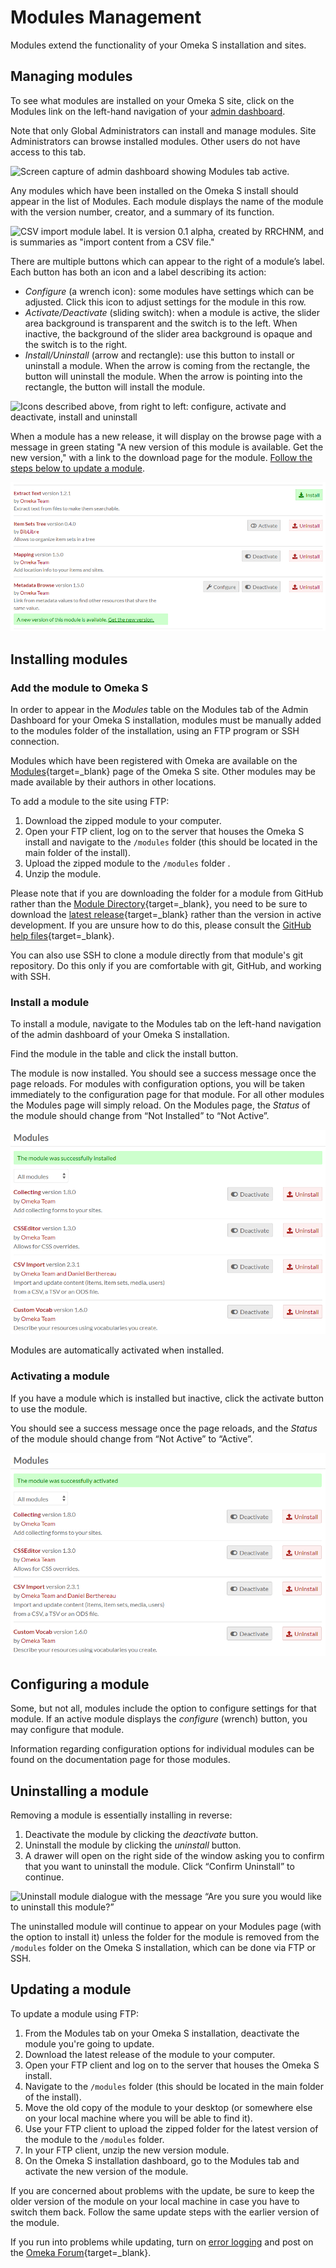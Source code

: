 # Modules Management

Modules extend the functionality of your Omeka S installation and sites. 

## Managing modules

To see what modules are installed on your Omeka S site, click on the Modules link on the left-hand navigation of your [admin dashboard](../admin-dashboard.md).

Note that only Global Administrators can install and manage modules. Site Administrators can browse installed modules. Other users do not have access to this tab.

![Screen capture of admin dashboard showing Modules tab active.](modulesfiles/modulesbrowse.png)

Any modules which have been installed on the Omeka S install should appear in the list of Modules. Each module displays the name of the module with the version number, creator, and a summary of its function. 

![CSV import module label. It is version 0.1 alpha, created by RRCHNM, and is summaries as "import content from a CSV file."](modulesfiles/moduleLabel.png)

There are multiple buttons which can appear to the right of a module’s label. Each button has both an icon and a label describing its action:

- *Configure* (a wrench icon): some modules have settings which can be adjusted. Click this icon to adjust settings for the module in this row.
- *Activate/Deactivate* (sliding switch): when a module is active, the slider area background is transparent and the switch is to the left. When inactive, the background of the slider area background is opaque and the switch is to the right.
- *Install/Uninstall* (arrow and rectangle): use this button to install or uninstall a module. When the arrow is coming from the rectangle, the button will uninstall the module. When the arrow is pointing into the rectangle, the button will install the module.

![Icons described above, from right to left: configure, activate and deactivate, install and uninstall](modulesfiles/moduleButtons.png)

When a module has a new release, it will display on the browse page with a message in green stating "A new version of this module is available. Get the new version," with a link to the download page for the module. [Follow the steps below to update a module](#updating-a-module).

![File Sideload module row on the module browse page. Below the information about the module's version and function is the message quoted above, written in dark green text on a bright green highlight.](modulesfiles/moduleUpdatemsg.png)

## Installing modules
### Add the module to Omeka S
In order to appear in the *Modules* table on the Modules tab of the Admin Dashboard for your Omeka S installation, modules must be manually added to the modules folder of the installation, using an FTP program or SSH connection.

Modules which have been registered with Omeka are available on the [Modules](https://omeka.org/s/modules/){target=_blank} page of the Omeka S site. Other modules may be made available by their authors in other locations.

To add a module to the site using FTP:

1. Download the zipped module to your computer.
1. Open your FTP client, log on to the server that houses  the Omeka S install and navigate to the `/modules` folder (this should be located in the main folder of the install).
1. Upload the zipped module to the `/modules` folder .
1. Unzip the module.

Please note that if you are downloading the folder for a module from GitHub rather than the [Module Directory](https://omeka.org/s/modules/){target=_blank}, you need to be sure to download the [latest release](https://help.github.com/en/articles/linking-to-releases){target=_blank} rather than the version in active development. If you are unsure how to do this, please consult the [GitHub help files](https://help.github.com/en){target=_blank}.

You can also use SSH to clone a module directly from that module's git repository. Do this only if you are comfortable with git, GitHub, and working with SSH.

### Install a module
To install a module, navigate to the Modules tab on the left-hand navigation of the admin dashboard of your Omeka S installation.

Find the module in the table and click the install button.

The module is now installed. You should see a success message once the page reloads. For modules with configuration options, you will be taken immediately to the configuration page for that module. For all other modules the Modules page will simply reload. On the Modules page, the *Status* of the module should change from “Not Installed” to “Not Active”.

![Success message with green highlight reading “The module was successfully installed”](modulesfiles/mods_insuccess.png)

Modules are automatically activated when installed. 

### Activating a module
If you have a module which is installed but inactive, click the activate button to use the module.

You should see a success message once the page reloads, and the *Status* of the module should change from “Not Active” to “Active”.

![Success message with green highlight reading “The module was successfully activated”](modulesfiles/mods_acsuccess.png)

## Configuring a module
Some, but not all, modules include the option to configure settings for that module. If an active module displays the *configure* (wrench) button, you may configure that module.

Information regarding configuration options for individual modules can be found on the documentation page for those modules.

## Uninstalling a module
Removing a module is essentially installing in reverse:

1. Deactivate the module by clicking the *deactivate* button.
1. Uninstall the module by clicking the *uninstall* button.
1. A drawer will open on the right side of the window asking you to confirm that you want to uninstall the module. Click “Confirm Uninstall” to continue.

![Uninstall module dialogue with the message “Are you sure you would like to uninstall this module?”](modulesfiles/mods_confirmuninstall.png)

The uninstalled module will continue to appear on your Modules page (with the option to install it) unless the folder for the module is removed from the `/modules` folder on the Omeka S installation, which can be done via FTP or SSH.

## Updating a module
To update a module using FTP:

1. From the Modules tab on your Omeka S installation, deactivate the module you're going to update.
2. Download the latest release of the module to your computer.
1. Open your FTP client and log on to the server that houses the Omeka S install.
2. Navigate to the `/modules` folder (this should be located in the main folder of the install).
3. Move the old copy of the module to your desktop (or somewhere else on your local machine where you will be able to find it).
4. Use your FTP client to upload the zipped folder for the latest version of the module to the `/modules` folder. 
5. In your FTP client, unzip the new version module.
6. On the Omeka S installation dashboard, go to the Modules tab and activate the new version of the module.

If you are concerned about problems with the update, be sure to keep the older version of the module on your local machine in case you have to switch them back. Follow the same update steps with the earlier version of the module.

If you run into problems while updating, turn on [error logging](../errorLogging) and post on the [Omeka Forum](https://forum.omeka.org/c/omeka-s/modules){target=_blank}. 
